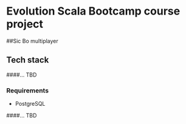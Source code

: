 # Evolution Scala Bootcamp course project

##Sic Bo multiplayer

## Tech stack

####... TBD

### Requirements
* PostgreSQL

####... TBD